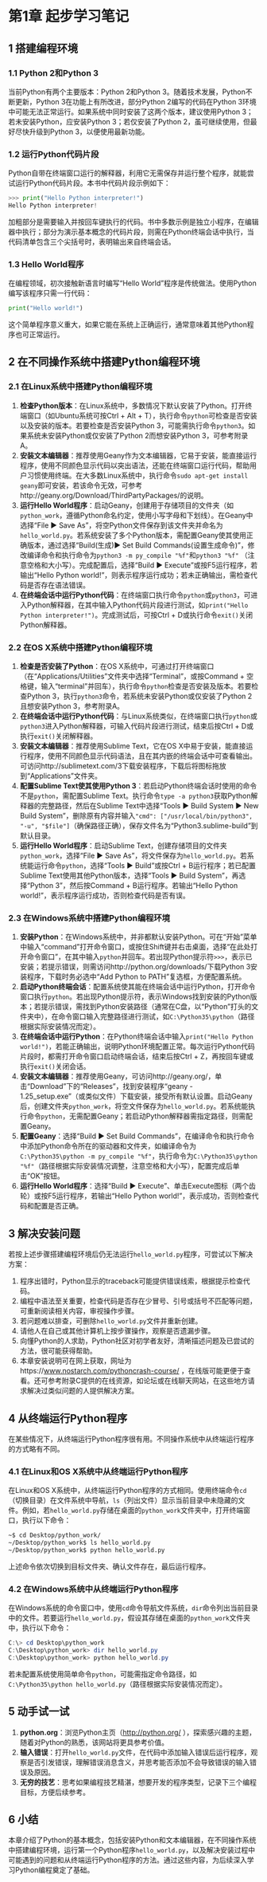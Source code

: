 # 第1章 起步学习笔记
## 1  搭建编程环境
### 1.1  Python 2和Python 3
当前Python有两个主要版本：Python 2和Python 3。随着技术发展，Python不断更新，Python 3在功能上有所改进，部分Python 2编写的代码在Python 3环境中可能无法正常运行。如果系统中同时安装了这两个版本，建议使用Python 3；若未安装Python，应安装Python 3；若仅安装了Python 2，虽可继续使用，但最好尽快升级到Python 3，以便使用最新功能。
### 1.2  运行Python代码片段
Python自带在终端窗口运行的解释器，利用它无需保存并运行整个程序，就能尝试运行Python代码片段。本书中代码片段示例如下：
```python
>>> print("Hello Python interpreter!") 
Hello Python interpreter!
```
加粗部分是需要输入并按回车键执行的代码。书中多数示例是独立小程序，在编辑器中执行；部分为演示基本概念的代码片段，则需在Python终端会话中执行，当代码清单包含三个尖括号时，表明输出来自终端会话。
### 1.3  Hello World程序
在编程领域，初次接触新语言时编写“Hello World”程序是传统做法。使用Python编写该程序只需一行代码：
```python
print("Hello world!")
```
这个简单程序意义重大，如果它能在系统上正确运行，通常意味着其他Python程序也可正常运行。
## 2  在不同操作系统中搭建Python编程环境
### 2.1  在Linux系统中搭建Python编程环境
1. **检查Python版本**：在Linux系统中，多数情况下默认安装了Python。打开终端窗口（如Ubuntu系统可按Ctrl + Alt + T），执行命令`python`可检查是否安装以及安装的版本。若要检查是否安装Python 3，可能需执行命令`python3`。如果系统未安装Python或仅安装了Python 2而想安装Python 3，可参考附录A。
2. **安装文本编辑器**：推荐使用Geany作为文本编辑器，它易于安装，能直接运行程序，使用不同颜色显示代码以突出语法，还能在终端窗口运行代码，帮助用户习惯使用终端。在大多数Linux系统中，执行命令`sudo apt-get install geany`即可安装，若该命令无效，可参考http://geany.org/Download/ThirdPartyPackages/的说明。
3. **运行Hello World程序**：启动Geany，创建用于存储项目的文件夹（如`python_work`，遵循Python命名约定，使用小写字母和下划线）。在Geany中选择“File ▶ Save As”，将空Python文件保存到该文件夹并命名为`hello_world.py`。若系统安装了多个Python版本，需配置Geany使其使用正确版本，通过选择“Build(生成)▶ Set Build Commands(设置生成命令)”，修改编译命令和执行命令为`python3 -m py_compile "%f"`和`python3 "%f"` （注意空格和大小写）。完成配置后，选择“Build ▶ Execute”或按F5运行程序，若输出“Hello Python world!”，则表示程序运行成功；若未正确输出，需检查代码是否存在语法错误。
4. **在终端会话中运行Python代码**：在终端窗口执行命令`python`或`python3`，可进入Python解释器，在其中输入Python代码片段进行测试，如`print("Hello Python interpreter!")`。完成测试后，可按Ctrl + D或执行命令`exit()`关闭Python解释器。
### 2.2  在OS X系统中搭建Python编程环境
1. **检查是否安装了Python**：在OS X系统中，可通过打开终端窗口（在“Applications/Utilities”文件夹中选择“Terminal”，或按Command + 空格键，输入“terminal”并回车），执行命令`python`检查是否安装及版本。若要检查Python 3，执行`python3`命令，若系统未安装Python或仅安装了Python 2且想安装Python 3，参考附录A。
2. **在终端会话中运行Python代码**：与Linux系统类似，在终端窗口执行`python`或`python3`进入Python解释器，可输入代码片段进行测试，结束后按Ctrl + D或执行`exit()`关闭解释器。
3. **安装文本编辑器**：推荐使用Sublime Text，它在OS X中易于安装，能直接运行程序，使用不同颜色显示代码语法，且在其内嵌的终端会话中可查看输出。可访问http://sublimetext.com/3下载安装程序，下载后将图标拖放到“Applications”文件夹。
4. **配置Sublime Text使其使用Python 3**：若启动Python终端会话时使用的命令不是`python`，需配置Sublime Text。执行命令`type -a python3`获取Python解释器的完整路径，然后在Sublime Text中选择“Tools ▶ Build System ▶ New Build System”，删除原有内容并输入`"cmd": ["/usr/local/bin/python3", "-u", "$file"]`（确保路径正确），保存文件名为“Python3.sublime-build”到默认目录。
5. **运行Hello World程序**：启动Sublime Text，创建存储项目的文件夹`python_work`，选择“File ▶ Save As”，将文件保存为`hello_world.py`。若系统能运行命令`python`，选择“Tools ▶ Build”或按Ctrl + B运行程序；若已配置Sublime Text使用其他Python版本，选择“Tools ▶ Build System”，再选择“Python 3”，然后按Command + B运行程序。若输出“Hello Python world!”，表示程序运行成功，否则检查代码是否有误。
### 2.3  在Windows系统中搭建Python编程环境
1. **安装Python**：在Windows系统中，并非都默认安装Python。可在“开始”菜单中输入“command”打开命令窗口，或按住Shift键并右击桌面，选择“在此处打开命令窗口”，在其中输入`python`并回车。若出现Python提示符`>>>`，表示已安装；若提示错误，则需访问http://python.org/downloads/下载Python 3安装程序，下载时务必选中“Add Python to PATH”复选框，方便配置系统。
2. **启动Python终端会话**：配置系统使其能在终端会话中运行Python，打开命令窗口执行`python`。若出现Python提示符，表示Windows找到安装的Python版本；若提示错误，需找到Python安装路径（通常在C盘，以“Python”打头的文件夹中），在命令窗口输入完整路径进行测试，如`C:\Python35\python`（路径根据实际安装情况而定）。
3. **在终端会话中运行Python**：在Python终端会话中输入`print("Hello Python world!")`，若能正确输出，说明Python环境配置正常。每次运行Python代码片段时，都需打开命令窗口启动终端会话，结束后按Ctrl + Z，再按回车键或执行`exit()`关闭会话。
4. **安装文本编辑器**：推荐使用Geany，可访问http://geany.org/，单击“Download”下的“Releases”，找到安装程序“geany - 1.25_setup.exe”（或类似文件）下载安装，接受所有默认设置。启动Geany后，创建文件夹`python_work`，将空文件保存为`hello_world.py`。若系统能执行命令`python`，无需配置Geany；若启动Python解释器需指定路径，则需配置Geany。
5. **配置Geany**：选择“Build ▶ Set Build Commands”，在编译命令和执行命令中添加Python命令所在的驱动器和文件夹，如编译命令为`C:\Python35\python -m py_compile "%f"`，执行命令为`C:\Python35\python "%f"`（路径根据实际安装情况调整，注意空格和大小写），配置完成后单击“OK”按钮。
6. **运行Hello World程序**：选择“Build ▶ Execute”、单击Execute图标（两个齿轮）或按F5运行程序，若输出“Hello Python world!”，表示成功，否则检查代码和配置是否正确。
## 3  解决安装问题
若按上述步骤搭建编程环境后仍无法运行`hello_world.py`程序，可尝试以下解决方案：
1. 程序出错时，Python显示的traceback可能提供错误线索，根据提示检查代码。
2. 编程中语法至关重要，检查代码是否存在少冒号、引号或括号不匹配等问题，可重新阅读相关内容，审视操作步骤。
3. 若问题难以排查，可删除`hello_world.py`文件并重新创建。
4. 请他人在自己或其他计算机上按步骤操作，观察是否遗漏步骤。
5. 向懂Python的人求助，Python社区对初学者友好，清晰描述问题及已尝试的方法，很可能获得帮助。
6. 本章安装说明可在网上获取，网址为https://www.nostarch.com/pythoncrash-course/ ，在线版可能更便于查看。还可参考附录C提供的在线资源，如论坛或在线聊天网站，在这些地方请求解决过类似问题的人提供解决方案。
## 4  从终端运行Python程序
在某些情况下，从终端运行Python程序很有用。不同操作系统中从终端运行程序的方式略有不同。
### 4.1  在Linux和OS X系统中从终端运行Python程序
在Linux和OS X系统中，从终端运行Python程序的方式相同。使用终端命令`cd`（切换目录）在文件系统中导航，`ls`（列出文件）显示当前目录中未隐藏的文件。例如，若`hello_world.py`存储在桌面的`python_work`文件夹中，打开终端窗口，执行以下命令：
```bash
~$ cd Desktop/python_work/ 
~/Desktop/python_work$ ls hello_world.py
~/Desktop/python_work$ python hello_world.py
```
上述命令依次切换到目标文件夹、确认文件存在，最后运行程序。
### 4.2  在Windows系统中从终端运行Python程序
在Windows系统的命令窗口中，使用`cd`命令导航文件系统，`dir`命令列出当前目录中的文件。若要运行`hello_world.py`，假设其存储在桌面的`python_work`文件夹中，执行以下命令：
```powershell
C:\> cd Desktop\python_work 
C:\Desktop\python_work> dir hello_world.py 
C:\Desktop\python_work> python hello_world.py
```
若未配置系统使用简单命令`python`，可能需指定命令路径，如`C:\Python35\python hello_world.py`（路径根据实际安装情况而定）。

## 5  动手试一试

1. **python.org**：浏览Python主页（http://python.org/ ），探索感兴趣的主题，随着对Python的熟悉，该网站将更具参考价值。
2. **输入错误**：打开`hello_world.py`文件，在代码中添加输入错误后运行程序，观察是否引发错误，理解错误消息含义，并思考能否添加不会导致错误的输入错误及原因。
3. **无穷的技艺**：思考如果编程技艺精湛，想要开发的程序类型，记录下三个编程目标，方便后续参考。
## 6  小结
本章介绍了Python的基本概念，包括安装Python和文本编辑器，在不同操作系统中搭建编程环境，运行第一个Python程序`hello_world.py`，以及解决安装过程中可能遇到的问题和从终端运行Python程序的方法。通过这些内容，为后续深入学习Python编程奠定了基础。 